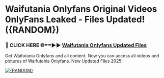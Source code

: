 # Waifutania Onlyfans Original Videos 0nlyFans Leaked - Files Updated! ({RANDOM})

<h3>🔴 CLICK HERE 🌐==►► <a href="https://betterlinks.top/A2PfLJ" rel="nofollow">Waifutania Onlyfans Updated Files</a></h3>

Get Waifutania Onlyfans and all content. Now you can access all videos and pictures of Waifutania Onlyfans. New Updated Files 2025!

[![{RANDOM}](https://i.imgur.com/ppqm5kG.gif)](https://betterlinks.top/A2PfLJ)